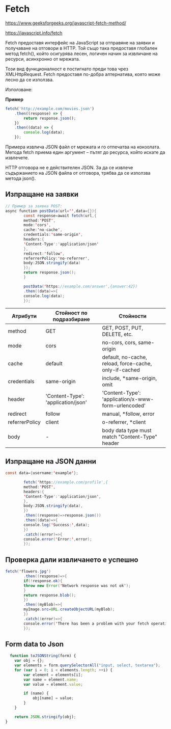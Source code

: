 # Fetch

https://www.geeksforgeeks.org/javascript-fetch-method/

https://javascript.info/fetch

Fetch предоставя интерфейс на JavaScript за отправяне на заявки и получаване на отговори в HTTP. Той също така
предоставя глобален метод fetch(), който осигурява лесен, логичен начин за извличане на ресурси, асинхронно от мрежата.

Този вид функционалност е постигнато преди това чрез XMLHttpRequest. Fetch предоставя по-добра алтернатива, която може
лесно да се използва.

Използване:

**Пример**

```javascript
fetch('http://example.com/movies.json')
    .then((response) => {
        return response.json();
    })
    .then((data) => {
        console.log(data);
    });
```

Примера извлича JSON файл от мрежата и го отпечатва на конзолата. Метода fetch приема един аргумент – пътят до ресурса,
който искате да извлечете.

HTTP отговора не е действителен JSON. За да се извлече съдържанието на JSON файла от отговора, трябва да се използва
метода json().

## Изпращане на заявки

```java
// Пример за заявка POST:
async function postData(url='',data={}){
        const response=await fetch(url,{
        method:'POST',
        mode:'cors',
        cache:'no-cache',
        credentials:'same-origin',
        headers:{
        'Content-Type':'application/json'
        },
        redirect:'follow',
        referrerPolicy:'no-referrer',
        body:JSON.stringify(data)
        });
        return response.json();
        }

        postData('https://example.com/answer',{answer:42})
        .then((data)=>{
        console.log(data);
        });
```

 Атрибути       | Стойност по подразбиране           | Стойности                                              
|----------------|------------------------------------|--------------------------------------------------------|
 method         | GET                                | GET, POST, PUT, DELETE, etc.                           
 mode           | cors                               | no-cors, cors, same-origin                             
 cache          | default                            | default, no-cache, reload, force-cache, only-if-cached 
 credentials    | same-origin                        | include, *same-origin, omit                            
 header         | 'Content-Type': 'application/json' | 'Content-Type': 'application/x-www-form-urlencoded'    
 redirect       | follow                             | manual, *follow, error                                 
 referrerPolicy | client                             | o-referrer, *client                                    
 body           | -                                  | body data type must match "Content-Type" header        

## Изпращане на JSON данни

```java
const data={username:'example'};

        fetch('https://example.com/profile',{
        method:'POST',
        headers:{
        'Content-Type':'application/json',
        },
        body:JSON.stringify(data),
        })
        .then((response)=>response.json())
        .then((data)=>{
        console.log('Success:',data);
        })
        .catch((error)=>{
        console.error('Error:',error);
        });
```

## Проверка дали извличането е успешно

```java
fetch('flowers.jpg')
        .then((response)=>{
        if(!response.ok){
        throw new Error('Network response was not ok');
        }
        return response.blob();
        })
        .then((myBlob)=>{
        myImage.src=URL.createObjectURL(myBlob);
        })
        .catch((error)=>{
        console.error('There has been a problem with your fetch operation:',error);
        });
  ```

## Form data to Json

```javascript
  function toJSONString(form) {
    var obj = {};
    var elements = form.querySelectorAll("input, select, textarea");
    for (var i = 0; i < elements.length; ++i) {
        var element = elements[i];
        var name = element.name;
        var value = element.value;

        if (name) {
            obj[name] = value;
        }
    }

    return JSON.stringify(obj);
}
```
